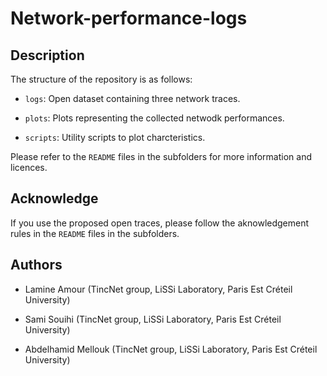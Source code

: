 # Network-performance-logs

## Description
The structure of the repository is as follows:

   - `logs`: Open dataset containing three network traces.
   
   - `plots`: Plots representing the collected netwodk performances.
   
   - `scripts`: Utility scripts to plot charcteristics.
   
   Please refer to the `README` files in the subfolders for more information and licences.
   
   
   ## Acknowledge
   If you use the proposed open traces, please follow the aknowledgement rules in the `README` files in the subfolders.
   
    
   ## Authors
- Lamine Amour (TincNet group, LiSSi Laboratory, Paris Est Créteil University) 

- Sami Souihi (TincNet group, LiSSi Laboratory, Paris Est Créteil University)

- Abdelhamid Mellouk (TincNet group, LiSSi Laboratory, Paris Est Créteil University)
